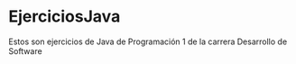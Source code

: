 # EjerciciosJava
Estos son ejercicios de Java de Programación 1 de la carrera Desarrollo de Software
